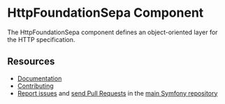 HttpFoundationSepa Component
========================

The HttpFoundationSepa component defines an object-oriented layer for the HTTP
specification.

Resources
---------

  * [Documentation](https://symfony.com/doc/current/components/http_foundation.html)
  * [Contributing](https://symfony.com/doc/current/contributing/index.html)
  * [Report issues](https://github.com/symfony/symfony/issues) and
    [send Pull Requests](https://github.com/symfony/symfony/pulls)
    in the [main Symfony repository](https://github.com/symfony/symfony)
